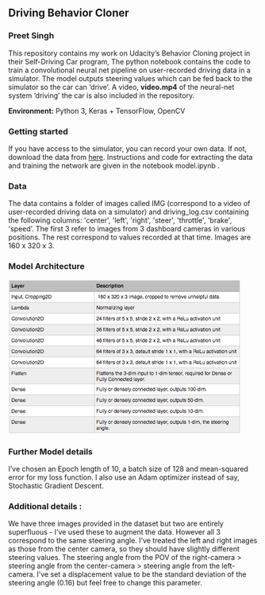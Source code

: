 
## Driving Behavior Cloner
### Preet Singh 
This repository contains my work on Udacity’s Behavior Cloning project in their Self-Driving Car program, The python notebook contains the code to train a convolutional neural net pipeline on user-recorded driving data in a simulator. The model outputs steering values which can be fed back to the simulator so the car can ‘drive’. A video, **video.mp4** of the neural-net system ‘driving’ the car is also included in the repository.  

**Environment:** Python 3, Keras + TensorFlow, OpenCV

### Getting started 
If you have access to the simulator, you can record your own data. If not, download the data from [here](https://d17h27t6h515a5.cloudfront.net/topher/2016/December/584f6edd_data/data.zip). Instructions and code for extracting the data and training the network are given in the notebook model.ipynb . 

### Data 
The data contains a folder of images called IMG (correspond to a video of user-recorded driving data on a simulator) and driving_log.csv containing the following columns: 'center', 'left', 'right', 'steer', 'throttle', 'brake', 'speed’. The first 3 refer to images from 3 dashboard cameras in various positions. The rest correspond to values recorded at that time. Images are 160 x 320 x 3. 

### Model Architecture
![CNN](images/archp3.png)

### Further Model details
I’ve chosen an Epoch length of 10, a batch size of 128 and mean-squared error for my loss function. I also use an Adam optimizer instead of say, Stochastic Gradient Descent. 
 

### Additional details : 
We have three images provided in the dataset but two are entirely superfluous - I’ve used these to augment the data. However all 3 correspond to the same steering angle. I’ve treated the left and right images as those from the center camera, so they should have slightly different steering values. The steering angle from the POV of the right-camera > steering angle from the center-camera > steering angle from the left-camera. I’ve set a displacement value to be the standard deviation of the steering angle (0.16) but feel free to change this parameter.

